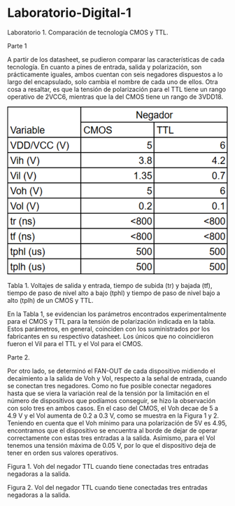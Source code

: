 # Laboratorio-Digital-1

Laboratorio 1. Comparación de tecnología CMOS y TTL.

Parte 1

A partir de los datasheet, se pudieron comparar las características de cada tecnología. En cuanto a pines de entrada, salida y polarización, son prácticamente iguales, ambos cuentan con seis negadores dispuestos a lo largo del encapsulado, solo cambia el nombre de cada uno de ellos. Otra cosa a resaltar, es que la tensión de polarización para el TTL tiene un rango operativo de 2VCC6, mientras que la del CMOS tiene un rango de 3VDD18.

![](Screenshot_1.png)


Tabla 1. Voltajes de salida y entrada, tiempo de subida (tr) y bajada (tf),  tiempo de paso de nivel alto a bajo (tphl) y tiempo de paso de nivel bajo a alto (tplh) de un CMOS y TTL.

En la Tabla 1, se evidencian los parámetros encontrados experimentalmente para el CMOS y TTL para la tensión de polarización indicada en la tabla. Estos parámetros, en general, coinciden con los suministrados por los fabricantes en su respectivo datasheet. Los únicos que no coincidieron fueron el Vil para el TTL y el Vol para el CMOS.

Parte 2. 

Por otro lado, se determinó el FAN-OUT de cada dispositivo midiendo el decaimiento a la salida de Voh y Vol, respecto a la señal de entrada, cuando se conectan tres negadores. Como no fue posible conectar negadores hasta que se viera la variación real de la tensión por la limitación en el número de dispositivos que podíamos conseguir, se hizo la observación con solo tres en ambos casos.
En el caso del CMOS, el Voh decae de 5 a 4.9 V y el Vol aumenta de 0.2 a 0.3 V, como se muestra en la Figura 1 y 2. Teniendo en cuenta que el Voh mínimo para una polarización de 5V es 4.95, encontramos que el dispositivo se encuentra al borde de dejar de operar correctamente con estas tres entradas a la salida. Asimismo, para el Vol tenemos una tensión máxima de 0.05 V, por lo que el dispositivo deja de tener en orden sus valores operativos.


Figura 1. Voh del negador TTL cuando tiene conectadas tres entradas negadoras a la salida.


Figura 2. Vol del negador TTL cuando tiene conectadas tres entradas negadoras a la salida.






